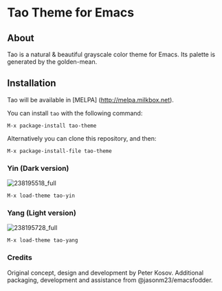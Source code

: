 # Tao Theme for Emacs

## About

Tao is a natural & beautiful grayscale color theme for Emacs. Its palette is generated by the golden-mean.

## Installation

Tao will be available in [MELPA] (http://melpa.milkbox.net).

You can install `tao` with the following command:

`M-x package-install tao-theme`

Alternatively you can clone this repository, and then:

`M-x package-install-file tao-theme`

### Yin (Dark version)

![238195518_full](https://cloud.githubusercontent.com/assets/977130/9500092/3134df24-4c2c-11e5-9646-9646a042b679.png)

`M-x load-theme tao-yin`

### Yang (Light version)

![238195728_full](https://cloud.githubusercontent.com/assets/977130/9500093/3137dbfc-4c2c-11e5-87b4-27603fa676d2.png)


`M-x load-theme tao-yang`

### Credits

Original concept, design and development by Peter Kosov.  Additional
packaging, development and assistance from @jasonm23/emacsfodder.
